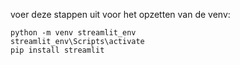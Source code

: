voer deze stappen uit voor het opzetten van de venv:

```console
python -m venv streamlit_env
streamlit_env\Scripts\activate
pip install streamlit
```